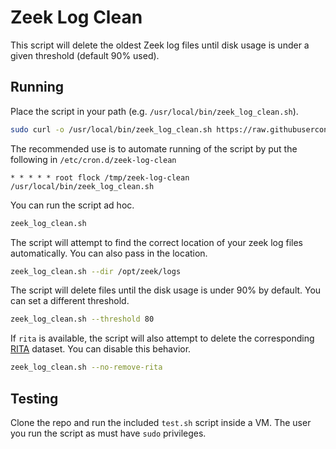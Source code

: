 # Zeek Log Clean

This script will delete the oldest Zeek log files until disk usage is under a given threshold (default 90% used).

## Running

Place the script in your path (e.g. `/usr/local/bin/zeek_log_clean.sh`).

```bash
sudo curl -o /usr/local/bin/zeek_log_clean.sh https://raw.githubusercontent.com/activecm/zeek-log-clean/main/zeek_log_clean.sh && chmod +x /usr/local/bin/zeek_log_clean.sh
```

The recommended use is to automate running of the script by put the following in `/etc/cron.d/zeek-log-clean`
```cron
* * * * * root flock /tmp/zeek-log-clean /usr/local/bin/zeek_log_clean.sh
```

You can run the script ad hoc.
```bash
zeek_log_clean.sh
```

The script will attempt to find the correct location of your zeek log files automatically. You can also pass in the location. 
```bash
zeek_log_clean.sh --dir /opt/zeek/logs
```

The script will delete files until the disk usage is under 90% by default. You can set a different threshold.
```bash
zeek_log_clean.sh --threshold 80
```

If `rita` is available, the script will also attempt to delete the corresponding [RITA](https://github.com/activecm/rita) dataset. You can disable this behavior. 
```bash
zeek_log_clean.sh --no-remove-rita
```

## Testing

Clone the repo and run the included `test.sh` script inside a VM. The user you run the script as must have `sudo` privileges.

<!--
(Note: I explored running tests in docker but the test mechanism relies on mounting an image, which isn't practical to do in a continainer.)
-->
